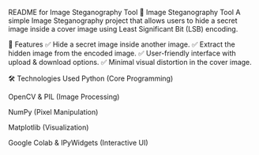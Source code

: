 README for Image Steganography Tool
🔹 Image Steganography Tool
A simple Image Steganography project that allows users to hide a secret image inside a cover image using Least Significant Bit (LSB) encoding.

🚀 Features
✅ Hide a secret image inside another image.
✅ Extract the hidden image from the encoded image.
✅ User-friendly interface with upload & download options.
✅ Minimal visual distortion in the cover image.

🛠️ Technologies Used
Python (Core Programming)

OpenCV & PIL (Image Processing)

NumPy (Pixel Manipulation)

Matplotlib (Visualization)

Google Colab & IPyWidgets (Interactive UI)
